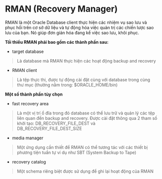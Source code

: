 # RMAN (Recovery Manager)
RMAN là một Oracle Database client thực hiện các nhiệm vụ sao lưu và phục hồi trên cơ sở dữ liệu và tự động hóa việc quản trị các chiến lược sao lưu của bạn. Nó giúp đơn giản hóa đang kể việc sao lưu, khôi phục.

**Tối thiểu RMAN phải bao gồm các thành phần sau:**
- target database
> Là database mà RMAN thực hiện các hoạt động backup and recovery
- RMAN client
> Là tệp thực thi, được tự động cài đặt cùng với database trong cùng thư mục (thường nằm trong: $ORACLE_HOME/bin)

**Một số thành phần tùy chọn**
- fast recovery area
> Là một vị trí ổ đĩa trong đó database có thể lưu trữ và quản lý các tệp liên quan đến backup and recovery. Được cài đặt thông qua 2 tham số khởi tạo: DB_RECOVERY_FILE_DEST và DB_RECOVERY_FILE_DEST_SIZE
- media manager
> Một ứng dụng cần thiết để RMAN có thể tương tác với các thiết bị phương tiện tuần tự ví dụ như SBT (System Backup to Tape)
- recovery catalog
> Một schema riêng biệt được sử dụng để ghi lại hoạt động của RMAN
